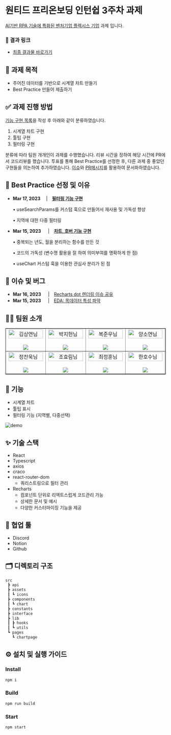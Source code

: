 # **원티드 프리온보딩 인턴쉽 3주차 과제**

[AI기반 RPA 기술에 특화된 벤처기업 플렉시스 기업](http://flexsys.co.kr/) 과제 입니다.

### **🔗 결과 링크**

- [최종 결과물 바로가기](https://pre-onboarding-9th-3-8.netlify.app/chart)

## **📝 과제 목적**

- 주어진 데이터를 기반으로 시계열 차트 만들기
- Best Practice 만들어 제출하기

## ✅ 과제 진행 방법

[기능 구현 목록](https://www.notion.so/REQUIREMENTS.md)을 작성 후 아래와 같이 분류하였습니다.

1. 시계열 차트 구현
2. 툴팁 구현
3. 필터링 구현

분류에 따라 팀원 개개인이 과제를 수행했습니다. 리뷰 시간을 정하여 해당 시간에 PR에서 코드리뷰를 했습니다. 투표를 통해 Best Practice를 선정한 후, 다른 과제 중 좋았던 구현들을 의논하여 추가하였습니다. [이슈](https://github.com/Wanted-PreOnboarding-Team-8/pre-onboarding-9th-3-8/issues)와 [PR메시지](https://github.com/Wanted-PreOnboarding-Team-8/pre-onboarding-9th-3-8/pulls)를 활용하여 문서화하였습니다.

## 🌟 Best Practice 선정 및 이유

- **Mar 17, 2023** 　|　**[필터링 기능 구현](https://github.com/Wanted-PreOnboarding-Team-8/pre-onboarding-9th-3-8/issues/1)**
    
    • useSearchParams를 커스텀 훅으로 만들어서 재사용 및 가독성 향상
    
    • 지역에 대한 다중 필터링
    
- **Mar 15, 2023**  　|　**[차트, 호버 기능 구현](https://github.com/Wanted-PreOnboarding-Team-8/pre-onboarding-9th-3-8/issues/10)**
    
    • 중복되는 년도, 월을 분리하는 함수를 만든 것
    
    • 코드의 가독성 (변수명 활용을 잘 하여 의미부여를 명확하게 한 점)
    
    • useChart 커스텀 훅을 이용한 관심사 분리가 된 점
    

## **🐞 이슈 및 버그**

- **Mar 16, 2023**  　|　[Recharts dot 렌더링 이슈 공유](https://github.com/Wanted-PreOnboarding-Team-8/pre-onboarding-9th-3-8/issues/12)
- **Mar 15, 2023**  　|　[EDA: 목데이터 특성 파악](https://github.com/Wanted-PreOnboarding-Team-8/pre-onboarding-9th-3-8/issues/11)

## **👨‍💻 팀원 소개**
<table border>
  <tbody>
    <tr>
       <td align="center" width="200px">
        <img width="100%" src="https://avatars.githubusercontent.com/u/67201870?v=4"  alt="김상연님"/><br />
        <br/>
        <a href="https://github.com/greyHairChooseLife">
          <img src="https://img.shields.io/badge/김상연-000?style=flat-round&logo=GitHub&logoColor=white"/>
        </a>
      </td>
      <td align="center" width="200px">
        <img width="100%" src='https://avatars.githubusercontent.com/u/90181028?v=4'  alt="박지헌님"/><br />
        <br/>
        <a href="https://github.com/jiheon788">
          <img src="https://img.shields.io/badge/박지헌-000?style=flat-round&logo=GitHub&logoColor=white"/>
        </a>
      </td>
      <td align="center" width="200px">
        <img width="100%" src="https://avatars.githubusercontent.com/u/106523012?v=4"  alt="복준우님"/><br />
       <br/>
        <a href="https://github.com/bokjunwoo">
          <img src="https://img.shields.io/badge/복준우-000?style=flat-round&logo=GitHub&logoColor=white"/>
        </a>
      </td>
      <td align="center" width="200px">
        <img width="100%" src="https://avatars.githubusercontent.com/u/48446896?v=4"  alt="양소연님"/><br/>
                <br/>
        <a href="https://github.com/Noeyso">
          <img src="https://img.shields.io/badge/양소연-000?style=flat-round&logo=GitHub&logoColor=white"/>
        </a>
      </td>
     </tr>
         <tr>
      <td align="center" width="200px">
        <img width="100%" src="https://avatars.githubusercontent.com/u/62588402?v=4"  alt="정찬욱님"/><br />
       <br/>
        <a href="https://github.com/raw20">
          <img src="https://img.shields.io/badge/정찬욱-000?style=flat-round&logo=GitHub&logoColor=white"/>
        </a>
      </td>
      <td align="center" width="200px">
        <img width="100%" src="https://avatars.githubusercontent.com/u/103406196?v=4"  alt="조효림님"/><br/>
       <br/>
        <a href="https://github.com/hyorimcho">
          <img src="https://img.shields.io/badge/팀장 : 조효림-000?style=flat-round&logo=GitHub&logoColor=white"/>
        </a>
      </td>
      <td align="center" width="200px">
        <img width="100%" src="https://avatars.githubusercontent.com/u/82688516?v=4"  alt="최정훈님"/><br/>
                <br/>
        <a href="https://github.com/jhoon9494">
          <img src="https://img.shields.io/badge/최정훈-000?style=flat-round&logo=GitHub&logoColor=white"/>
        </a>
      </td>
      <td align="center" width="200px">
        <img width="100%" src="https://avatars.githubusercontent.com/u/17325845?v=4"  alt="한호수님"/><br/>
       <br/>
        <a href="https://github.com/tnghgks">
          <img src="https://img.shields.io/badge/한호수-000?style=flat-round&logo=GitHub&logoColor=white"/>
        </a>
      </td>
     </tr>
  </tbody>
</table>


## **🚀 기능**

- 시계열 차트
- 툴팁 표시
- 필터링 기능 (지역별, 다중선택)

![demo](https://user-images.githubusercontent.com/17325845/225849849-52da46a7-a5d5-4bb9-b1e9-f21dfbb5fc33.gif)

## ✨ 기술 스택

- React
- Typescript
- axios
- craco
- react-router-dom
    - 쿼리스트링으로 필터 관리
- Recharts
    - 컴포넌트 단위로 리액트스럽게 코드관리 가능
    - 상세한 문서 및 예시
    - 다양한 커스터마이징 기능을 제공

## 🤝 협업 툴

- Discord
- Notion
- Github

## **🗂️ 디렉토리 구조**

```bash
src
 ┣ api
 ┣ assets
 ┃ ┗ icons
 ┣ components
 ┃ ┗ chart
 ┣ constants
 ┣ interface
 ┣ lib
 ┃ ┣ hooks
 ┃ ┗ utils
 ┗ pages
   ┗ chartpage
```

## ⚙️ 설치 및 실행 가이드

### Install

```bash
npm i
```

### Build

```bash
npm run build
```

### Start
```bash
npm start
```
